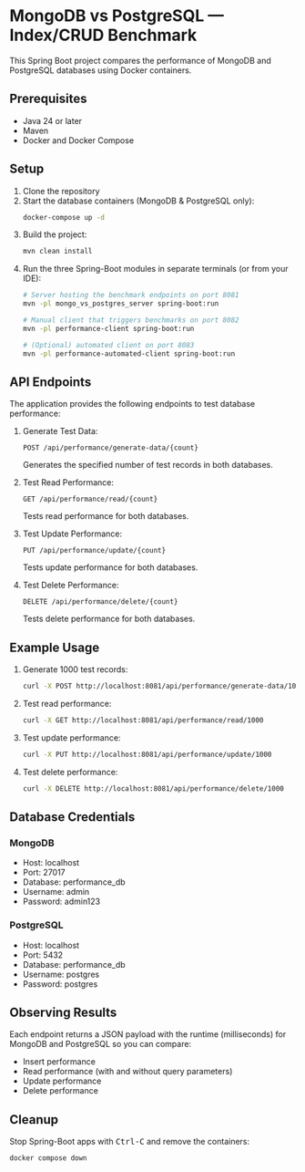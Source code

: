# MongoDB vs PostgreSQL — Index/CRUD Benchmark

This Spring Boot project compares the performance of MongoDB and PostgreSQL databases using Docker containers.

## Prerequisites

- Java 24 or later
- Maven
- Docker and Docker Compose

## Setup

1. Clone the repository
2. Start the database containers (MongoDB & PostgreSQL only):
   ```bash
   docker-compose up -d
   ```
3. Build the project:
   ```bash
   mvn clean install
   ```
4. Run the three Spring-Boot modules in separate terminals (or from your IDE):
   ```bash
   # Server hosting the benchmark endpoints on port 8081
   mvn -pl mongo_vs_postgres_server spring-boot:run

   # Manual client that triggers benchmarks on port 8082
   mvn -pl performance-client spring-boot:run

   # (Optional) automated client on port 8083
   mvn -pl performance-automated-client spring-boot:run
   ```

## API Endpoints

The application provides the following endpoints to test database performance:

1. Generate Test Data:
   ```
   POST /api/performance/generate-data/{count}
   ```
   Generates the specified number of test records in both databases.

2. Test Read Performance:
   ```
   GET /api/performance/read/{count}
   ```
   Tests read performance for both databases.

3. Test Update Performance:
   ```
   PUT /api/performance/update/{count}
   ```
   Tests update performance for both databases.

4. Test Delete Performance:
   ```
   DELETE /api/performance/delete/{count}
   ```
   Tests delete performance for both databases.

## Example Usage

1. Generate 1000 test records:
   ```bash
   curl -X POST http://localhost:8081/api/performance/generate-data/1000
   ```

2. Test read performance:
   ```bash
   curl -X GET http://localhost:8081/api/performance/read/1000
   ```

3. Test update performance:
   ```bash
   curl -X PUT http://localhost:8081/api/performance/update/1000
   ```

4. Test delete performance:
   ```bash
   curl -X DELETE http://localhost:8081/api/performance/delete/1000
   ```

## Database Credentials

### MongoDB
- Host: localhost
- Port: 27017
- Database: performance_db
- Username: admin
- Password: admin123

### PostgreSQL
- Host: localhost
- Port: 5432
- Database: performance_db
- Username: postgres
- Password: postgres

## Observing Results

Each endpoint returns a JSON payload with the runtime (milliseconds) for MongoDB and PostgreSQL so you can compare:
* Insert performance
* Read performance (with and without query parameters)
* Update performance
* Delete performance

## Cleanup

Stop Spring-Boot apps with <kbd>Ctrl-C</kbd> and remove the containers:
```bash
docker compose down
``` 

